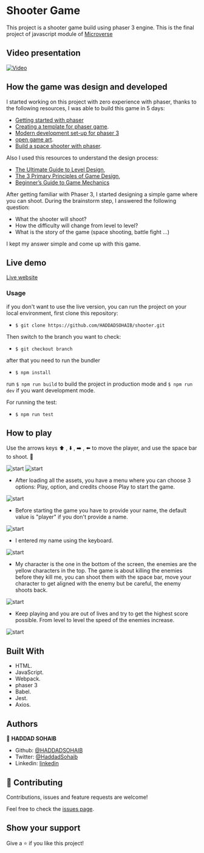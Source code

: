 # Shooter Game

This project is a shooter game build using phaser 3 engine. This is the final project of javascript module of [Microverse](https://www.microverse.org/)

## Video presentation

[![Video](/readme-assets/8.png)](https://www.loom.com/share/28ab5c0e820c4199942a705f2bdb8578)


## How the game was design and developed

I started working on this project with zero experience with phaser, thanks to the following resources, I was able to build this game in 5 days:

- [Getting started with phaser](http://phaser.io/tutorials/making-your-first-phaser-3-game/part1)
- [Creating a template for phaser game](https://phasertutorials.com/creating-a-phaser-3-template-part-1/).
- [Modern development set-up for phaser 3](https://snowbillr.github.io/blog/2018-04-09-a-modern-web-development-setup-for-phaser-3/)
- [open game art](https://opengameart.org/).
- [Build a space shooter with phaser](https://learn.yorkcs.com/category/tutorials/gamedev/phaser-3/build-a-space-shooter-with-phaser-3/).

Also I used this resources to understand the design process: 

- [The Ultimate Guide to Level Design](https://www.gamedesigning.org/learn/level-design/),
- [The 3 Primary Principles of Game Design](https://www.gamedesigning.org/learn/game-design-principles/),
- [Beginner’s Guide to Game Mechanics](https://www.gamedesigning.org/learn/basic-game-mechanics/)

After getting familiar with Phaser 3, I started designing a simple game where you can shoot. During the brainstorm step, I answered the following question:

- What the shooter will shoot?
- How the difficulty will change from level to level?
- What is the story of the game (space shooting, battle fight ...)

I kept my answer simple and come up with this game.

## Live demo

[Live website](https://salty-dawn-07233.herokuapp.com/dist/)

### Usage

if you don't want to use the live version, you can run the project on your local environment, first clone this repository:

* `$ git clone https://github.com/HADDADSOHAIB/shooter.git`

Then switch to the branch you want to check:

* `$ git checkout branch`

after that you need to run the bundler

* `$ npm install`

run `$ npm run build` to build the project in production mode and `$ npm run dev` if you want development mode.

For running the test:

* `$ npm run test`

## How to play

Use the arrows keys :arrow_up: , :arrow_down: ,  :arrow_right: , :arrow_left: to move the player, and use the space bar to shoot. :space_invader:

![start](/readme-assets/1.png)
![start](/readme-assets/2.png)
- After loading all the assets, you have a menu where you can choose 3 options: Play, option, and credits choose Play to start the game.


![start](/readme-assets/3.png)
- Before starting the game you have to provide your name, the default value is "player" if you don't provide a name.


![start](/readme-assets/4.png)
- I entered my name using the keyboard.


![start](/readme-assets/5.png)
- My character is the one in the bottom of the screen, the enemies are the yellow characters in the top. The game is about killing the enemies before they kill me, you can shoot them with the space bar, move your character to get aligned with the enemy but be careful, the enemy shoots back.


![start](/readme-assets/6.png)
- Keep playing and you are out of lives and try to get the highest score possible. From level to level the speed of the enemies increase.


![start](/readme-assets/7.png)

## Built With

- HTML.
- JavaScript.
- Webpack.
- phaser 3
- Babel.
- Jest.
- Axios.

## Authors

👤 **HADDAD SOHAIB**

- Github: [@HADDADSOHAIB](https://github.com/HADDADSOHAIB)
- Twitter: [@HaddadSohaib](https://twitter.com/HaddadSohaib)
- Linkedin: [linkedin](https://www.linkedin.com/in/sohaibhaddad/)

## 🤝 Contributing

Contributions, issues and feature requests are welcome!

Feel free to check the [issues page](issues/).

## Show your support

Give a ⭐️ if you like this project!